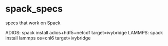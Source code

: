 # spack_specs
specs that work on Spack

ADIOS: spack install adios+hdf5+netcdf target=ivybridge
LAMMPS: spack install lammps os=cnl6 target=ivybridge
